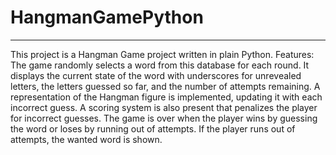 # HangmanGamePython
************************

This project is a Hangman Game project written in plain Python. 
Features: 
The game randomly selects a word from this database for each round. It displays the current state of the word with underscores for unrevealed letters, the letters guessed so far, and the number of attempts remaining. A representation of the Hangman figure is implemented, updating it with each incorrect guess. A scoring system is also present that penalizes the player for incorrect guesses. The game is over when the player wins by guessing the word or loses by running out of attempts. If the player runs out of attempts, the wanted word is shown. 